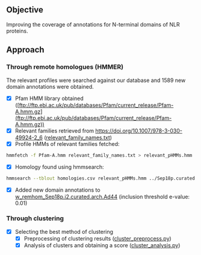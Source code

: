 ## Objective
Improving the coverage of annotations for N-terminal domains of NLR proteins.

## Approach

### Through remote homologues (HMMER)
The relevant profiles were searched against our database and 1589 new domain annotations were obtained.

- [x] Pfam HMM library obtained ([ftp://ftp.ebi.ac.uk/pub/databases/Pfam/current_release/Pfam-A.hmm.gz](ftp://ftp.ebi.ac.uk/pub/databases/Pfam/current_release/Pfam-A.hmm.gz))
- [x] Relevant families retrieved from https://doi.org/10.1007/978-3-030-49924-2_6 ([relevant_family_names.txt](remote_homology/relevant_family_names.txt))
- [x] Profile HMMs of relevant families fetched:
```sh
hmmfetch -f Pfam-A.hmm relevant_family_names.txt > relevant_pHMMs.hmm
```
- [x] Homology found using hmmsearch:
```sh
hmmsearch --tblout homologies.csv relevant_pHMMs.hmm ../Sep18p.curated.Ntm_env20_le10.fa
```
- [x] Added new domain annotations to [w_remhom_Sep18p.i2.curated.arch.Ad44](w_remhom_Sep18p.i2.curated.arch.Ad44) (inclusion threshold e-value: 0.01)

### Through clustering
- [x] Selecting the best method of clustering
    - [x] Preprocessing of clustering results ([cluster_preprocess.py](cluster_evaluation/cluster_preprocess.py))
    - [x] Analysis of clusters and obtaining a score ([cluster_analysis.py](cluster_evaluation/cluster_analysis.py))
